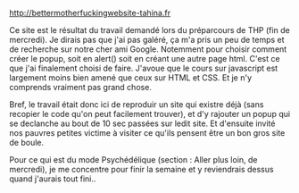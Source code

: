 http://bettermotherfuckingwebsite-tahina.fr

Ce site est le résultat du travail demandé lors du préparcours de THP (fin de mercredi). 
Je dirais pas que j'ai pas galéré, ça m'a pris un peu de temps et de recherche sur notre cher ami Google. Notemment pour choisir comment créer le popup, soit en alert() soit en créant une autre page html. C'est ce que j'ai finalement choisi de faire. J'avoue que le cours sur javascript est largement moins bien amené que ceux sur HTML et CSS. Et je n'y comprends vraiment pas grand chose. 

Bref, le travail était donc ici de reproduir un site qui existre déjà (sans recopier le code qu'on peut facilement trouver), et d'y rajouter un popup qui se declanche au bout de 10 sec passées sur ledit site. Et d'ensuite invité nos pauvres petites victime à visiter ce qu'ils pensent être un bon gros site de boule. 

Pour ce qui est du mode Psychédélique (section : Aller plus loin, de mercredi), je me concentre pour finir la semaine et y reviendrais dessus quand j'aurais tout fini.. 